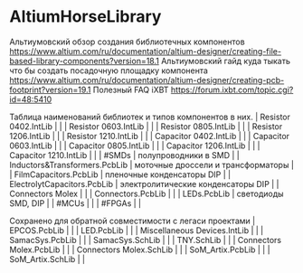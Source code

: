 # AltiumHorseLibrary

Альтиумовский обзор создания библиотечных компонентов
https://www.altium.com/ru/documentation/altium-designer/creating-file-based-library-components?version=18.1
Альтиумовский гайд куда тыкать что бы создать посадочную площадку компонента
https://www.altium.com/ru/documentation/altium-designer/creating-pcb-footprint?version=19.1
Полезный FAQ iXBT
https://forum.ixbt.com/topic.cgi?id=48:5410

Таблица наименований библиотек и типов компонентов в них.
| Resistor 0402.IntLib |  |
| Resistor 0603.IntLib |  |
| Resistor 0805.IntLib |  |
| Resistor 1206.IntLib |  |
| Resistor 1210.IntLib |  |
| Capacitor 0402.IntLib |  |
| Capacitor 0603.IntLib |  |
| Capacitor 0805.IntLib |  |
| Capacitor 1206.IntLib |  |
| Capacitor 1210.IntLib |  |
| #SMDs                              | полупроводники в SMD |
| Inductors&Transformers.PcbLib      | моточные дроссели и трансформаторы |
| FilmCapacitors.PcbLib              | пленочные конденсаторы DIP |
| ElectrolytCapacitors.PcbLib        | электролитические конденсаторы DIP |
| Connectors Molex                   |  |
| Connectors.PcbLib                  |  |
| LEDs.PcbLib                        | светодиоды SMD, DIP |
| #MCUs                              |  |
| #FPGAs                             |  |


Сохранено для обратной совместимости с легаси проектами
| EPCOS.PcbLib                       |  |
| LED.PcbLib                         |  |
| Miscellaneous Devices.IntLib       |  |
| SamacSys.PcbLib                    |  |
| SamacSys.SchLib                    |  |
| TNY.SchLib                         |  |
| Connectors Molex.PcbLib            |  |
| Connectors Molex.SchLib            |  |
| SoM_Artix.PcbLib                   |  |
| SoM_Artix.SchLib                   |  |
